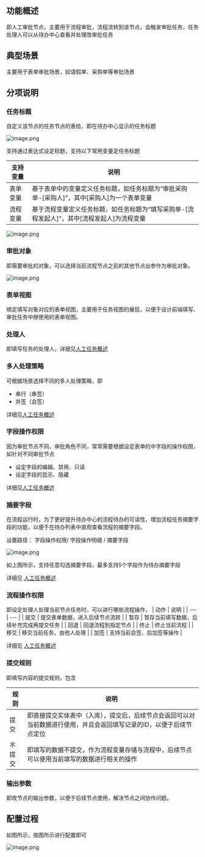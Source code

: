 ## 功能概述

即人工审批节点，主要用于流程审批，流程流转到该节点，会触发审批任务，任务处理人可以从待办中心查看并处理改审批任务

## 典型场景

主要用于表单审批场景，如请假单、采购单等审批场景


## 分项说明

### 任务标题

自定义该节点的任务节点的表给，即在待办中心显示的任务标题

![image.png](/img/BPM引擎/流程设计/节点描述/活动节点/人工节点/审批节点/image_55d229e.png)

支持通过表达式设定标题，支持以下常用变量定任务标题

| 支持变量 | 说明 |
| --- | --- |
| 表单变量 | 基于表单中的变量定义任务标题，如任务标题为“审批采购单-[采购人]”，其中[采购人]为一个表单变量  |
| 流程变量 | 基于流程变量定义任务标题，如任务标题为“填写采购单-[流程发起人]”，其中[流程发起人]为流程变量 |
![image.png](/img/BPM引擎/流程设计/节点描述/活动节点/人工节点/审批节点/image_a235ca9.png)

### 审批对象

即需要审批的对象，可以选择当前流程节点之前的其他节点出参作为审批对象。

![image.png](/img/BPM引擎/流程设计/节点描述/活动节点/人工节点/审批节点/image_e2e949b.png)

### 表单视图

绑定填写对象对应的表单视图，主要用于任务视图的展现，以便于设计前端填写、审批任务中擦使用的表单视图。

### 处理人

即填写任务的处理人，详细见[人工任务概述](ISUDA/BPM引擎/流程设计/节点描述/活动节点/人工节点/人工任务概述.md)

### 多人处理策略

可根据场景选择不同的多人处理策略，即
-  串行（串签）
-  并签（会签）

详细见[人工任务概述](ISUDA/BPM引擎/流程设计/节点描述/活动节点/人工节点/人工任务概述.md)


### 字段操作权限

因为审批节点不同、审批角色不同，常常需要根据设定表单的中字段的操作权限，如针对不同审批节点
- 设定字段的编辑、禁用、只读
- 设定字段的显示、隐藏

详细见[人工任务概述](ISUDA/BPM引擎/流程设计/节点描述/活动节点/人工节点/人工任务概述.md)


### 摘要字段

在流程运行时，为了更好提升待办中心的流程待办的可读性，增加流程任务摘要字段的功能，以便于在待办列表中直观查看流程的摘要字段。

设置路径： 字段操作权限/ 字段操作明细 / 摘要字段

![image.png](/img/BPM引擎/流程设计/节点描述/活动节点/人工节点/审批节点/image_d60278c.png)

如上图所示，支持任意勾选摘要字段，最多支持5个字段作为待办摘要字段


详细见 [人工任务概述](ISUDA/BPM引擎/流程设计/节点描述/活动节点/人工节点/人工任务概述.md)


### 流程操作权限

即设定处理人处理当前节点任务时，可以进行哪些流程操作，
| 动作 | 说明 |
| --- | --- |
| 提交 | 提交表单数据，进入后续节点流转 |
| 暂存 | 暂存当前填写数据，后续补充完成再提交任务 |
| 回退 | 回退流程到指定节点 |
| 终止 | 终止当前流程 |
| 移交 | 移交当前任务，由他人处理 |
| 加签 | 支持当前会签、后加签等操作 |

详细见 [人工任务概述](ISUDA/BPM引擎/流程设计/节点描述/活动节点/人工节点/人工任务概述.md)

### 提交规则

即填写内容的提交规则，包含

| 规则 | 说明 |
| --- | --- |
| 提交 | 即直接提交实体表中（入库），提交后，后续节点会返回可以对当前数据进行使用，并且会返回填写记录的ID，以便于后续节点定位 |
| 不提交 | 即填写的数据不提交，作为流程变量存储与流程中，后续节点可以使用当前填写的数据进行相关的操作 |

### 输出参数

即改节点的输出参数，以便于后续节点使用，解决节点之间协作问题。

## 配置过程

如图所示，按图所示进行配置即可

![image.png](/img/BPM引擎/流程设计/节点描述/活动节点/人工节点/审批节点/image_740e40b.png)


